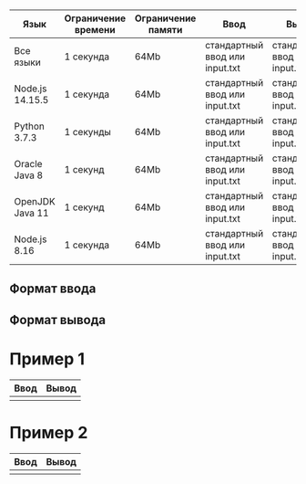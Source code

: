 ###

| Язык            | Ограничение времени | Ограничение памяти | Ввод                           | Вывод                          |
| --------------- | ------------------- | ------------------ | ------------------------------ | ------------------------------ |
| Все языки       | 1 секунда           | 64Mb               | стандартный ввод или input.txt | стандартный ввод или input.txt |
| Node.js 14.15.5 | 1 секунда           | 64Mb               | стандартный ввод или input.txt | стандартный ввод или input.txt |
| Python 3.7.3    | 1 секунды           | 64Mb               | стандартный ввод или input.txt | стандартный ввод или input.txt |
| Oracle Java 8   | 1 секунд            | 64Mb               | стандартный ввод или input.txt | стандартный ввод или input.txt |
| OpenJDK Java 11 | 1 секунд            | 64Mb               | стандартный ввод или input.txt | стандартный ввод или input.txt |
| Node.js 8.16    | 1 секунда           | 64Mb               | стандартный ввод или input.txt | стандартный ввод или input.txt |

## Формат ввода

## Формат вывода

# Пример 1

| Ввод | Вывод |
| ---- | ----- |
|      |       |

# Пример 2

| Ввод | Вывод |
| ---- | ----- |
|      |       |
